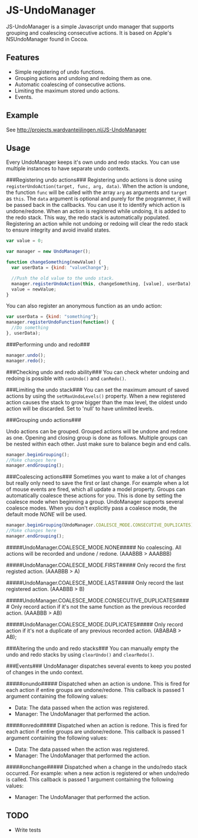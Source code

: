 JS-UndoManager
==============

JS-UndoManager is a simple Javascript undo manager that supports grouping and coalescing consecutive actions. It is based on Apple's NSUndoManager found in Cocoa.

Features
--------
- Simple registering of undo functions.
- Grouping actions and undoing and redoing them as one.
- Automatic coalescing of consecutive actions.
- Limiting the maximum stored undo actions.
- Events.

Example
--------
See http://projects.wardvanteijlingen.nl/JS-UndoManager

Usage
--------
Every UndoManager keeps it's own undo and redo stacks. You can use multiple instances to have separate undo contexts.

###Registering undo actions###
Registering undo actions is done using `registerUndoAction(target, func, arg, data)`.
When the action is undone, the function `func` will be called with the array `arg` as arguments and `target` as `this`.
The `data` argument is optional and purely for the programmer, it will be passed back in the callbacks. You can use it to identify which action is undone/redone.
When an action is registered while undoing, it is added to the redo stack. This way, the redo stack is automatically populated. Registering an action while not undoing or redoing will clear the redo stack to ensure integrity and avoid invalid states.

````javascript
var value = 0;

var manager = new UndoManager();

function changeSomething(newValue) {
  var userData = {kind: "valueChange"};

  //Push the old value to the undo stack.
  manager.registerUndoAction(this, changeSomething, [value], userData);
  value = newValue;
}
````

You can also register an anonymous function as an undo action:

````javascript
var userData = {kind: "something"};
manager.registerUndoFunction(function() {
  //Do something
}, userData);
````


###Performing undo and redo###
````javascript
manager.undo();
manager.redo();
````

###Checking undo and redo ability###
You can check wheter undoing and redoing is possible with `canUndo()` and `canRedo()`.

###Limiting the undo stack###
You can set the maximum amount of saved actions by using the `setMaxUndoLevels()` property.
When a new registered action causes the stack to grow bigger than the max level, the oldest undo action will be discarded.
Set to 'null' to have unlimited levels.

###Grouping undo actions###

Undo actions can be grouped. Grouped actions will be undone and redone as one.
Opening and closing group is done as follows. Multiple groups can be nested within each other. Just make sure to balance begin and end calls.
````javascript
manager.beginGrouping();
//Make changes here
manager.endGrouping();
````

###Coalescing actions###
Sometimes you want to make a lot of changes but really only need to save the first or last change. For example when a lot of mouse events are fired, which all update a model property.
Groups can automatically coalesce these actions for you. This is done by setting the coalesce mode when beginning a group.
UndoManager supports several coalesce modes. When you don't explicitly pass a coalesce mode, the default mode _NONE_ will be used.

````javascript
manager.beginGrouping(UndoManager.COALESCE_MODE.CONSECUTIVE_DUPLICATES);
//Make changes here
manager.endGrouping();
````

#####UndoManager.COALESCE_MODE.NONE#####
No coalescing. All actions will be recorded and undone / redone. (AAABBB > AAABBB)

#####UndoManager.COALESCE_MODE.FIRST#####
Only record the first registed action. (AAABBB > A)

#####UndoManager.COALESCE_MODE.LAST#####
Only record the last registered action. (AAABBB > B)

#####UndoManager.COALESCE_MODE.CONSECUTIVE_DUPLICATES#####
Only record action if it's not the same function as the previous recorded action. (AAABBB > AB)

#####UndoManager.COALESCE_MODE.DUPLICATES#####
Only record action if it's not a duplicate of any previous recorded action. (ABABAB > AB);


###Altering the undo and redo stacks###
You can manually empty the undo and redo stacks by using `clearUndo()` and `clearRedo()`.


###Events###
UndoManager dispatches several events to keep you posted of changes in the undo context.

#####onundo#####
Dispatched when an action is undone. This is fired for each action if entire groups are undone/redone.
This callback is passed 1 argument containing the following values:
- Data: The data passed when the action was registered.
- Manager: The UndoManager that performed the action.

#####onredo#####
Dispatched when an action is redone. This is fired for each action if entire groups are undone/redone.
This callback is passed 1 argument containing the following values:
- Data: The data passed when the action was registered.
- Manager: The UndoManager that performed the action.

#####onchange#####
Dispatched when a change in the undo/redo stack occurred. For example: when a new action is registered or when undo/redo is called.
This callback is passed 1 argument containing the following values:
- Manager: The UndoManager that performed the action.

TODO
--------
- Write tests
